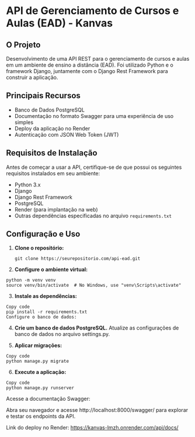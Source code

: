 # API de Gerenciamento de Cursos e Aulas (EAD) - Kanvas

## O Projeto

Desenvolvimento de uma API REST para o gerenciamento de cursos e aulas em um ambiente de ensino a distância (EAD). Foi utilizado Python e o framework Django, juntamente com o Django Rest Framework para construir a aplicação.

## Principais Recursos

- Banco de Dados PostgreSQL
- Documentação no formato Swagger para uma experiência de uso simples
- Deploy da aplicação no Render
- Autenticação com JSON Web Token (JWT)

## Requisitos de Instalação

Antes de começar a usar a API, certifique-se de que possui os seguintes requisitos instalados em seu ambiente:

- Python 3.x
- Django
- Django Rest Framework
- PostgreSQL
- Render (para implantação na web)
- Outras dependências especificadas no arquivo `requirements.txt`
## Configuração e Uso

1. **Clone o repositório:**

   ```shell
   git clone https://seurepositorio.com/api-ead.git

2. **Configure o ambiente virtual:**
```shell
python -m venv venv
source venv/bin/activate  # No Windows, use "venv\Scripts\activate"
```
3. **Instale as dependências:**
```shell
Copy code
pip install -r requirements.txt
Configure o banco de dados:
```

4. **Crie um banco de dados PostgreSQL.**
Atualize as configurações de banco de dados no arquivo settings.py.

5. **Aplicar migrações:**
```shell
Copy code
python manage.py migrate
```
6. **Execute a aplicação:**

```shell
Copy code
python manage.py runserver
```

Acesse a documentação Swagger:

Abra seu navegador e acesse http://localhost:8000/swagger/ para explorar e testar os endpoints da API.

Link do deploy no Render: https://kanvas-lmzh.onrender.com/api/docs/
